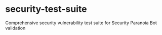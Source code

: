 # security-test-suite
Comprehensive security vulnerability test suite for Security Paranoia Bot validation
